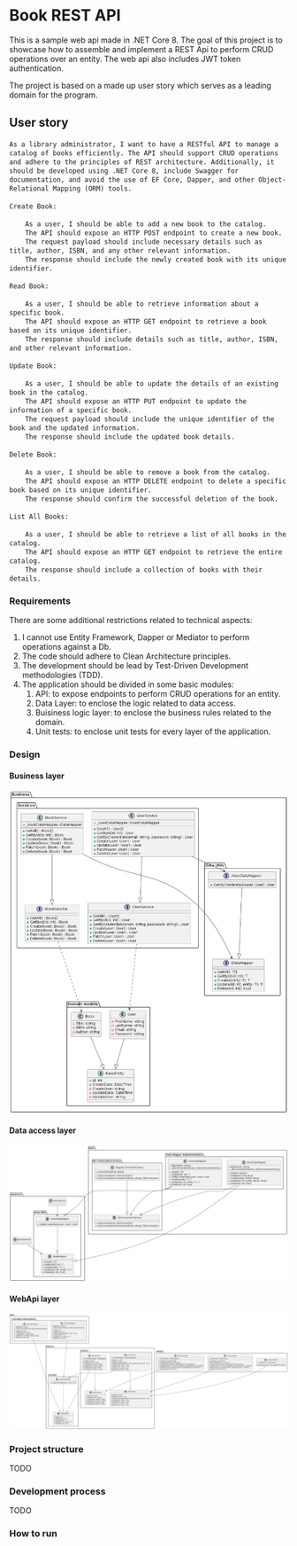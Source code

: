# Book REST API

This is a sample web api made in .NET Core 8. The goal of this project is to showcase how to assemble and implement a REST Api to perform CRUD operations over an entity. The web api also includes JWT token authentication.

The project is based on a made up user story which serves as a leading domain for the program.

## User story

    As a library administrator, I want to have a RESTful API to manage a catalog of books efficiently. The API should support CRUD operations and adhere to the principles of REST architecture. Additionally, it should be developed using .NET Core 8, include Swagger for documentation, and avoid the use of EF Core, Dapper, and other Object-Relational Mapping (ORM) tools.

    Create Book:

        As a user, I should be able to add a new book to the catalog.
        The API should expose an HTTP POST endpoint to create a new book.
        The request payload should include necessary details such as title, author, ISBN, and any other relevant information.
        The response should include the newly created book with its unique identifier.
    
    Read Book:

        As a user, I should be able to retrieve information about a specific book.
        The API should expose an HTTP GET endpoint to retrieve a book based on its unique identifier.
        The response should include details such as title, author, ISBN, and other relevant information.
    
    Update Book:

        As a user, I should be able to update the details of an existing book in the catalog.
        The API should expose an HTTP PUT endpoint to update the information of a specific book.
        The request payload should include the unique identifier of the book and the updated information.
        The response should include the updated book details.
    
    Delete Book:

        As a user, I should be able to remove a book from the catalog.
        The API should expose an HTTP DELETE endpoint to delete a specific book based on its unique identifier.
        The response should confirm the successful deletion of the book.
    
    List All Books:

        As a user, I should be able to retrieve a list of all books in the catalog.
        The API should expose an HTTP GET endpoint to retrieve the entire catalog.
        The response should include a collection of books with their details.

### Requirements

There are some additional restrictions related to technical aspects:

1. I cannot use Entity Framework, Dapper or Mediator to perform operations against a Db.
2. The code should adhere to Clean Architecture principles.
3. The development should be lead by Test-Driven Development methodologies (TDD).
4. The application should be divided in some basic modules:
   1. API: to expose endpoints to perform CRUD operations for an entity.
   2. Data Layer: to enclose the logic related to data access.
   3. Buisiness logic layer: to enclose the business rules related to the domain.
   4. Unit tests: to enclose unit tests for every layer of the application.

### Design

#### Business layer

![Business package](out/uml.business.design/uml.business.design.png)

#### Data access layer
![Data package](out/uml.data.design/uml.data.design.png)

#### WebApi layer
![WebApi package](out/uml.webapi.design/uml.webapi.design.png)

### Project structure
TODO

### Development process
TODO

### How to run
